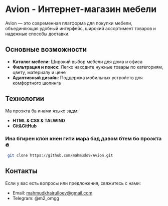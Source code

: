 # Avion - Интернет-магазин мебели

Avion — это современная платформа для покупки мебели, объединяющая удобный интерфейс, широкий ассортимент товаров и надежные способы доставки.

## Основные возможности
- **Каталог мебели**: Широкий выбор мебели для дома и офиса
- **Фильтрация и поиск**: Легко находите нужные товары по категориям, цвету, материалу и цене
- **Адаптивный дизайн**: Поддержка мобильных устройств для комфортного шопинга

## Технологии
Ма проэкта ба инами языко задм:
- **HTML & CSS & TALWIND** 
- **Git&GitHub** 

### Ина бгирен клон кнен гити мара бад давом бтем бо проэкта🔥
```sh
 git clone https://github.com/mahmudo9/Avion.git
```

## Контакты
Если у вас есть вопросы или предложения, свяжитесь с нами:
- Email: mahmudkhairulloev@gmail.com
- Telegram: @m2_omgg
